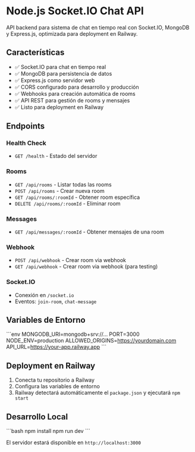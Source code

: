 # Node.js Socket.IO Chat API

API backend para sistema de chat en tiempo real con Socket.IO, MongoDB y Express.js, optimizada para deployment en Railway.

## Características

- ✅ Socket.IO para chat en tiempo real
- ✅ MongoDB para persistencia de datos
- ✅ Express.js como servidor web
- ✅ CORS configurado para desarrollo y producción
- ✅ Webhooks para creación automática de rooms
- ✅ API REST para gestión de rooms y mensajes
- ✅ Listo para deployment en Railway

## Endpoints

### Health Check
- `GET /health` - Estado del servidor

### Rooms
- `GET /api/rooms` - Listar todas las rooms
- `POST /api/rooms` - Crear nueva room
- `GET /api/rooms/:roomId` - Obtener room específica
- `DELETE /api/rooms/:roomId` - Eliminar room

### Messages
- `GET /api/messages/:roomId` - Obtener mensajes de una room

### Webhook
- `POST /api/webhook` - Crear room via webhook
- `GET /api/webhook` - Crear room via webhook (para testing)

### Socket.IO
- Conexión en `/socket.io`
- Eventos: `join-room`, `chat-message`

## Variables de Entorno

\`\`\`env
MONGODB_URI=mongodb+srv://...
PORT=3000
NODE_ENV=production
ALLOWED_ORIGINS=https://yourdomain.com
API_URL=https://your-app.railway.app
\`\`\`

## Deployment en Railway

1. Conecta tu repositorio a Railway
2. Configura las variables de entorno
3. Railway detectará automáticamente el `package.json` y ejecutará `npm start`

## Desarrollo Local

\`\`\`bash
npm install
npm run dev
\`\`\`

El servidor estará disponible en `http://localhost:3000`
